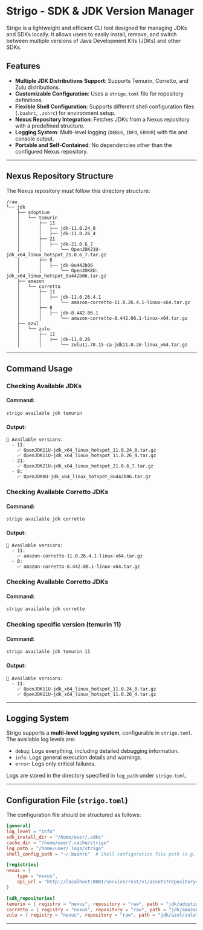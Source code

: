 # Strigo - SDK & JDK Version Manager

Strigo is a lightweight and efficient CLI tool designed for managing JDKs and SDKs locally. It allows users to easily install, remove, and switch between multiple versions of Java Development Kits (JDKs) and other SDKs.

## Features

- **Multiple JDK Distributions Support**: Supports Temurin, Corretto, and Zulu distributions.
- **Customizable Configuration**: Uses a `strigo.toml` file for repository definitions.
- **Flexible Shell Configuration**: Supports different shell configuration files (`.bashrc`, `.zshrc`) for environment setup.
- **Nexus Repository Integration**: Fetches JDKs from a Nexus repository with a predefined structure.
- **Logging System**: Multi-level logging (`DEBUG`, `INFO`, `ERROR`) with file and console output.
- **Portable and Self-Contained**: No dependencies other than the configured Nexus repository.

---

## Nexus Repository Structure

The Nexus repository must follow this directory structure:

```
/raw
└── jdk
    ├── adoptium
    │   └── temurin
    │       ├── 11
    │       │   ├── jdk-11.0.24_8
    │       │   ├── jdk-11.0.26_4
    │       ├── 21
    │       │   ├── jdk-21.0.6_7
    │       │       └── OpenJDK21U-jdk_x64_linux_hotspot_21.0.6_7.tar.gz
    │       ├── 8
    │       │   ├── jdk-8u442b06
    │       │       └── OpenJDK8U-jdk_x64_linux_hotspot_8u442b06.tar.gz
    ├── amazon
    │   └── corretto
    │       ├── 11
    │       │   ├── jdk-11.0.26.4.1
    │       │       └── amazon-corretto-11.0.26.4.1-linux-x64.tar.gz
    │       ├── 8
    │       │   ├── jdk-8.442.06.1
    │       │       └── amazon-corretto-8.442.06.1-linux-x64.tar.gz
    ├── azul
    │   └── zulu
    │       ├── 11
    │       │   ├── jdk-11.0.26
    │       │       └── zulu11.78.15-ca-jdk11.0.26-linux_x64.tar.gz
```

---

## Command Usage

### Checking Available JDKs

#### Command:
```sh
strigo available jdk temurin
```

#### Output:
```
🔹 Available versions:
  - 11:
    ✅ OpenJDK11U-jdk_x64_linux_hotspot_11.0.24_8.tar.gz
    ✅ OpenJDK11U-jdk_x64_linux_hotspot_11.0.26_4.tar.gz
  - 21:
    ✅ OpenJDK21U-jdk_x64_linux_hotspot_21.0.6_7.tar.gz
  - 8:
    ✅ OpenJDK8U-jdk_x64_linux_hotspot_8u442b06.tar.gz
```

### Checking Available Corretto JDKs

#### Command:
```sh
strigo available jdk corretto
```

#### Output:
```
🔹 Available versions:
  - 11:
    ✅ amazon-corretto-11.0.26.4.1-linux-x64.tar.gz
  - 8:
    ✅ amazon-corretto-8.442.06.1-linux-x64.tar.gz
```

### Checking Available Corretto JDKs

#### Command:
```sh
strigo available jdk corretto
```


### Checking specific version (temurin 11)

#### Command:
```sh
strigo available jdk temurin 11
```

#### Output:
```
🔹 Available versions:
  - 11:
    ✅ OpenJDK11U-jdk_x64_linux_hotspot_11.0.24_8.tar.gz
    ✅ OpenJDK11U-jdk_x64_linux_hotspot_11.0.26_4.tar.gz
```



---

## Logging System

Strigo supports a **multi-level logging system**, configurable in `strigo.toml`. The available log levels are:

- `debug`: Logs everything, including detailed debugging information.
- `info`: Logs general execution details and warnings.
- `error`: Logs only critical failures.

Logs are stored in the directory specified in `log_path` under `strigo.toml`.

---

## Configuration File (`strigo.toml`)

The configuration file should be structured as follows:

```toml
[general]
log_level = "info"
sdk_install_dir = "/home/user/.sdks"
cache_dir = "/home/user/.cache/strigo"
log_path = "/home/user/.logs/strigo"
shell_config_path = "~/.bashrc"  # Shell configuration file path (e.g. ~/.bashrc, ~/.zshrc)

[registries]
nexus = { 
    type = "nexus", 
    api_url = "http://localhost:8081/service/rest/v1/assets?repository={repository}"
}

[sdk_repositories]
temurin = { registry = "nexus", repository = "raw", path = "jdk/adoptium/temurin" }
corretto = { registry = "nexus", repository = "raw", path = "jdk/amazon/corretto" }
zulu = { registry = "nexus", repository = "raw", path = "jdk/azul/zulu" }
```




---


